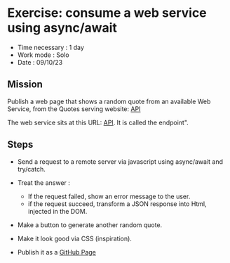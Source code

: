 # Exercise: consume a web service using async/await

- Time necessary : 1 day
- Work mode : Solo
- Date : 09/10/23

## Mission

Publish a web page that shows a random quote from an available Web Service, from the Quotes serving website: [API](https://thatsthespir.it)

The web service sits at this URL: [API](https://thatsthespir.it/api). It is called the endpoint".

## Steps

- Send a request to a remote server via javascript using async/await and try/catch.
- Treat the answer :

    - If the request failed, show an error message to the user.
    - if the request succeed, transform a JSON response into Html, injected in the DOM.

- Make a button to generate another random quote.
- Make it look good via CSS (inspiration).
- Publish it as a [GitHub Page](https://alexandrevdw.github.io/random-quote-using-async-await/)